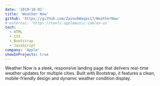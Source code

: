 ```yaml
---
date: '2019-10-01'
title: 'Weather Now'
github: 'https://github.com/ZainubWaqas17/WeatherNow'
# external: 'https://tools.applemusic.com/en-us'
tech:
  - HTML
  - CSS
  - Bootstrap
  - JavaScript
company: 'Apple'
showInProjects: true
---
```


Weather Now is a sleek, responsive landing page that delivers real-time weather updates for multiple cities. Built with Bootstrap, it features a clean, mobile-friendly design and dynamic weather condition display.
